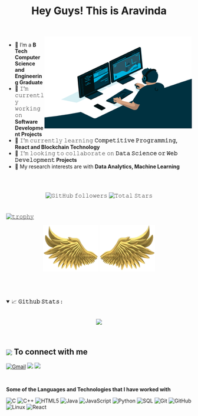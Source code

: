 <h1 align="center">
  <a target="_blank">
<!--     <img src="https://github.com/Aravinda214/Aravinda214/blob/main/GIF/Earth.gif" width="0.5px" style="max-width:100%;"> -->
  </a>
  <b>Hey Guys! This is Aravinda </b>
  <a target="_blank">
<!--     <img src="https://github.com/Aravinda214/Aravinda214/blob/main/GIF/Hi.gif" width="0.5px" /> -->
  </a>
</h1>

<br/>
<br/>

<a target="blank">
  <img align="right" height="250" width="400" alt="GIF" src="https://github.com/Aravinda214/Aravinda214/blob/main/GIF/code.gif">
</a>

- 💼 I’m a **B Tech Computer Science and Engineering Graduate**
- 🔭 𝙸’𝚖 𝚌𝚞𝚛𝚛𝚎𝚗𝚝𝚕𝚢 𝚠𝚘𝚛𝚔𝚒𝚗𝚐 𝚘𝚗 **Software Development Projects**
- 🌱 𝙸’𝚖 𝚌𝚞𝚛𝚛𝚎𝚗𝚝𝚕𝚢 𝚕𝚎𝚊𝚛𝚗𝚒𝚗𝚐 **𝙲𝚘𝚖𝚙𝚎𝚝𝚒𝚝𝚒𝚟𝚎 𝙿𝚛𝚘𝚐𝚛𝚊𝚖𝚖𝚒𝚗𝚐, React and Blockchain Technology**
- 👯 𝙸’𝚖 𝚕𝚘𝚘𝚔𝚒𝚗𝚐 𝚝𝚘 𝚌𝚘𝚕𝚕𝚊𝚋𝚘𝚛𝚊𝚝𝚎 𝚘𝚗 **𝙳𝚊𝚝𝚊 𝚂𝚌𝚒𝚎𝚗𝚌𝚎 𝚘𝚛 𝚆𝚎𝚋 𝙳𝚎𝚟𝚎𝚕𝚘𝚙𝚖𝚎𝚗𝚝 Projects**
- 🤔 My research interests are with **Data Analytics, Machine Learning**


<br/>
<br/>


<p align="center">
<!--   <img src="https://gpvc.arturio.dev/Aravinda214" alt="𝚙𝚛𝚘𝚏𝚒𝚕𝚎 𝚟𝚒𝚎𝚠𝚜">  -->
<!--    <img src="https://komarev.com/ghpvc/?username=Aravinda214" alt="𝚙𝚛𝚘𝚏𝚒𝚕𝚎 𝚟𝚒𝚎𝚠𝚜">  -->
  <img alt="𝙶𝚒𝚝𝙷𝚞𝚋 𝚏𝚘𝚕𝚕𝚘𝚠𝚎𝚛𝚜" src="https://img.shields.io/github/followers/Aravinda214?label=Followers&style=social"> 
  <img src="https://img.shields.io/github/stars/Aravinda214?label=Stars" alt="𝚃𝚘𝚝𝚊𝚕 𝚂𝚝𝚊𝚛𝚜">
</p>


#

[![𝚝𝚛𝚘𝚙𝚑𝚢](https://github-profile-trophy.vercel.app/?username=Aravinda214&column=8&margin-w=15&margin-h=15&no-bg=true&no-frame=true&theme=juicyfresh)](https://github.com/Aravinda214)

<p align="center">
  <a>
   <img height="125" width="150" src="https://github.com/Aravinda214/Aravinda214/blob/main/Image/left.png"> 
<!--     <img align="center" src="https://github-readme-streak-stats.herokuapp.com/?user=Aravinda214&theme=dark&hide_border=true"/> -->
    <img height="125" width="150" src="https://github.com/Aravinda214/Aravinda214/blob/main/Image/right.png"> 
  </a>
</p>
<br/>

#


<details open="">
<summary>
  <g-emoji class="g-emoji" alias="chart_with_upwards_trend" fallback-src="https://github.githubassets.com/images/icons/emoji/unicode/1f4c8.png">📈</g-emoji>
  <strong>𝙶𝚒𝚝𝚑𝚞𝚋 𝚂𝚝𝚊𝚝𝚜 : </strong>
</summary>

<br>

<p align="center">
  <a href="https://github.com/Aravinda214">
    <img align="center" src="https://github-readme-stats.vercel.app/api?username=Aravinda214&show_icons=true&hide_border=true&title_color=94b4a4&amp&icon_color=FFFFFF&amp&text_color=FFFFFF&amp&bg_color=000000&count_private=true&include_all_commits=true"/>
  </a>
</p>
</details>
<br>


<summary><h2><img src="https://emojis.slackmojis.com/emojis/images/1579216111/7550/pikachu_wave.gif?1579216111" align="center"
                width="28" /> To connect with me</h2></summary>

<p align = "center">
  
<a href="mailto:aravinda992@gmail.com?"><img src="https://img.shields.io/badge/gmail-%23D14836.svg?&style=for-the-badge&logo=gmail&logoColor=white" alt="Gmail"/></a> 
[<img src="https://img.shields.io/badge/linkedin-%230077B5.svg?&style=for-the-badge&logo=linkedin&logoColor=white" />](https://www.linkedin.com/in/aravinda-boovaraghavan-341185191/)
[<img src = "https://img.shields.io/badge/instagram-%23E4405F.svg?&style=for-the-badge&logo=instagram&logoColor=white">](https://www.instagram.com/Aravinda_214/)

</p>

<!--![𝚐𝚒𝚝𝚑𝚞𝚋 𝚐𝚛𝚊𝚙𝚑](https://activity-graph.herokuapp.com/graph?username=Aravinda214&theme=react-dark&hide_border=true&area=true)-->
<!--[![Aravinda's github activity graph](https://github-readme-activity-graph.cyclic.app/graph?username=Aravinda&theme=react-dark)](https://github.com/Aravinda214/github-readme-activity-graph)-->
<br/>

**Some of the Languages and Technologies that I have worked with**

![C](https://img.shields.io/badge/-C-000000?style=flat&logo=C)
![C++](https://img.shields.io/badge/-C++-000000?style=flat&logo=C%2B%2B&logoColor=00599C)
![HTML5](https://img.shields.io/badge/-HTML5-000000?style=flat&logo=HTML5)
![Java](https://img.shields.io/badge/-Java-000000?style=flat&logo=Java&logoColor=007396)
![JavaScript](https://img.shields.io/badge/-JavaScript-000000?style=flat&logo=javascript)
![Python](https://img.shields.io/badge/-Python-000000?style=flat&logo=python)
![SQL](https://img.shields.io/badge/-SQL-000000?style=flat&logo=MySQL)
![Git](https://img.shields.io/badge/-Git-000000?style=flat&logo=git&logoColor=F05032)
![GitHub](https://img.shields.io/badge/-GitHub-000000?style=flat&logo=github&logoColor=FFFFFF)
![Linux](https://img.shields.io/badge/-Linux-000000?style=flat&logo=linux&logoColor=FCC624)
![React](https://img.shields.io/badge/-React-000000?style=flat&logo=React&logoColor=61DAFB)


<!--
**Aravinda214/Aravinda214** is a ✨ _special_ ✨ repository because its `README.md` (this file) appears on your GitHub profile.

Here are some ideas to get you started:

- 🔭 I’m currently working on ...
- 🌱 I’m currently learning ...
- 👯 I’m looking to collaborate on ...
- 🤔 I’m looking for help with ...
- 💬 Ask me about ...
- 📫 How to reach me: ...
- 😄 Pronouns: ...
- ⚡ Fun fact: ...
-->
